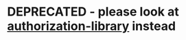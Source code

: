 # DEPRECATED - please look at [authorization-library](https://github.com/merlot-education/authorization-library) instead
